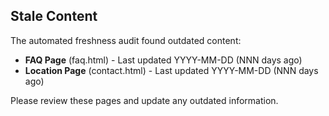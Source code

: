## Stale Content

The automated freshness audit found outdated content:

- **FAQ Page** (faq.html) - Last updated YYYY-MM-DD (NNN days ago)
- **Location Page** (contact.html) - Last updated YYYY-MM-DD (NNN days ago)

Please review these pages and update any outdated information.
